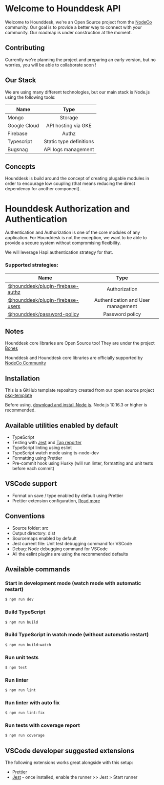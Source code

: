 # Welcome to Hounddesk API

Welcome to Hounddesk, we're an Open Source project from the [NodeCo](https://github.com/node-co) community.
Our goal is to provide a better way to connect with your community. Our roadmap is under construction at the moment.

## Contributing

Currently we're planning the project and preparing an early version, but no worries, you will be able to collaborate soon !

## Our Stack

We are using many different technologies, but our main stack is Node.js using the following tools:

| Name         |          Type           |
| ------------ | :---------------------: |
| Mongo        |         Storage         |
| Google Cloud |   API hosting via GKE   |
| Firebase     |          Authz          |
| Typescript   | Static type definitions |
| Bugsnag      |   API logs management   |

## Concepts

Hounddesk is build around the concept of creating plugable modules in order to encourage low coupling (that means reducing the direct dependency for another component).

# Hounddesk Authorization and Authentication

Authentication and Authorization is one of the core modules of any application.
For Hounddesk is not the exception, we want to be able to provide a secure system without compromising flexibility.

We will leverage Hapi authentication strategy for that.

### Supported strategies:

| Name                                                                                               |                Type                |
| -------------------------------------------------------------------------------------------------- | :--------------------------------: |
| [@hounddesk/plugin-firebase-authz](https://www.npmjs.com/package/@hounddesk/plugin-firebase-authz) |           Authorization            |
| [@hounddesk/plugin-firebase-users](https://www.npmjs.com/package/@hounddesk/plugin-firebase-users) | Authentication and User management |
| [@hounddesk/password-policy](https://www.npmjs.com/package/@hounddesk/password-policy)             |          Password policy           |

## Notes

Hounddesk core libraries are Open Source too!
They are under the project [Bones](https://github.com/hounddesk/bones#readme)

Hounddesk and Hounddesk core libraries are officially supported by [NodeCo Community](https://github.com/node-co)

## Installation

This is a GitHub template repository created from our open source project [pkg-template](https://github.com/hounddesk/pkg-template)

Before using, [download and install Node.js](https://nodejs.org/en/download/).
Node.js 10.16.3 or higher is recommended.

## Available utilities enabled by default

- TypeScript
- Testing with [Jest](https://jestjs.io/) and [Tap reporter](https://www.npmjs.com/package/jest-tap-reporter)
- TypeScript linting using eslint
- TypeScript watch mode using ts-node-dev
- Formatting using Prettier
- Pre-commit hook using Husky (will run linter, formatting and unit tests before each commit)

## VSCode support

- Format on save / type enabled by default using Prettier
- Prettier extension configuration, [Read more](https://github.com/prettier/prettier-vscode)

## Conventions

- Source folder: src
- Output directory: dist
- Sourcemaps enabled by default
- Jest current file: Unit test debugging command for VSCode
- Debug: Node debugging command for VSCode
- All the eslint plugins are using the recommended defaults

## Available commands

### Start in development mode (watch mode with automatic restart)

```bash
$ npm run dev
```

### Build TypeScript

```bash
$ npm run build
```

### Build TypeScript in watch mode (without automatic restart)

```bash
$ npm run build:watch
```

### Run unit tests

```bash
$ npm test
```

### Run linter

```bash
$ npm run lint
```

### Run linter with auto fix

```bash
$ npm run lint:fix
```

### Run tests with coverage report

```bash
$ npm run coverage
```

## VSCode developer suggested extensions

The following extensions works great alongside with this setup:

- [Prettier](https://github.com/prettier/prettier-vscode)
- [Jest](https://github.com/jest-community/vscode-jest) - once installed, enable the runner >> Jest > Start runner
